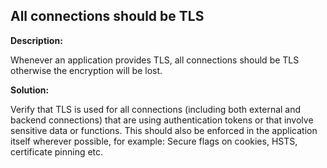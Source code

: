 
All connections should be TLS
-------

**Description:**

Whenever an application provides TLS, all connections should be TLS otherwise the 
encryption will be lost.


**Solution:**

Verify that TLS is used for all connections 
(including both external and backend connections) that are using authentication tokens or 
that involve sensitive data or functions. 
This should also be enforced in the application itself wherever possible, 
for example: Secure flags on cookies, HSTS, certificate pinning etc.

